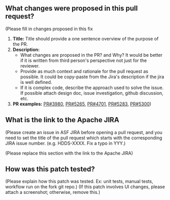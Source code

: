 ## What changes were proposed in this pull request?

(Please fill in changes proposed in this fix
1. **Title:** Title should provide a one sentence overview of the purpose of the PR.
2. **Description:**
   * What changes are proposed in the PR? and Why? It would be better if it is written from third person's perspective not just for the reviewer. 
   * Provide as much context and rationale for the pull request as possible. It could be copy-paste from the Jira's description if the jira is well defined.
   * If it is complex code, describe the approach used to solve the issue. If possible attach design doc, issue investigation, github discussion, etc.
3. **PR examples:** [PR#3980](https://github.com/apache/ozone/pull/3980), [PR#5265](https://github.com/apache/ozone/pull/5265), [PR#4701](https://github.com/apache/ozone/pull/4701), [PR#5283](https://github.com/apache/ozone/pull/5283), [PR#5300](https://github.com/apache/ozone/pull/5300))

## What is the link to the Apache JIRA

(Please create an issue in ASF JIRA before opening a pull request,
and you need to set the title of the pull request which starts with
the corresponding JIRA issue number. (e.g. HDDS-XXXX. Fix a typo in YYY.)

(Please replace this section with the link to the Apache JIRA)

## How was this patch tested?

(Please explain how this patch was tested. Ex: unit tests, manual tests, workflow run on the fork git repo.)
(If this patch involves UI changes, please attach a screenshot; otherwise, remove this.)
